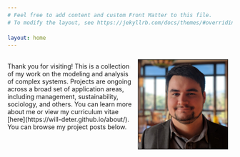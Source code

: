 ```yaml
---
# Feel free to add content and custom Front Matter to this file.
# To modify the layout, see https://jekyllrb.com/docs/themes/#overriding-theme-defaults

layout: home
---
```


<img src="/assets/will.jpg" width="200" height="auto" border="1px solid #000" align="right" hspace="10" vspace="10">
<br>
Thank you for visiting! This is a collection of my work on the modeling and analysis of complex systems. Projects are ongoing across a broad set of application areas, including management, sustainability, sociology, and others. You can learn more about me or view my curriculum vitae [here](https://will-deter.github.io/about/).  You can browse my project posts below.